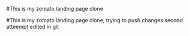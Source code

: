 #This is my zomato landing page clone

#This is my zomato landing page clone, trying to push changes second atteempt
edited in git
